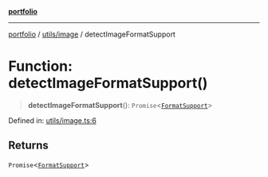 [**portfolio**](../../../README.md)

***

[portfolio](../../../modules.md) / [utils/image](../README.md) / detectImageFormatSupport

# Function: detectImageFormatSupport()

> **detectImageFormatSupport**(): `Promise`\<[`FormatSupport`](../interfaces/FormatSupport.md)\>

Defined in: [utils/image.ts:6](https://github.com/tnorlund/Portfolio/blob/8780b6f3e33b240e41e73beb66aafa1ce966fd7d/portfolio/utils/image.ts#L6)

## Returns

`Promise`\<[`FormatSupport`](../interfaces/FormatSupport.md)\>

